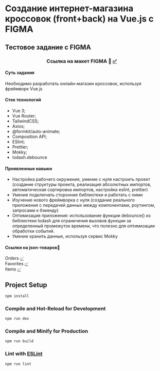 # <div>Создание интернет-магазина кроссовок (front+back) на Vue.js с FIGMA</div>

## Тестовое задание с FIGMA

### <div align="center">Ссылка на макет FIGMA 🎨 <a href="https://www.figma.com/file/fw0toTyXMwM1y4WIe0YFrJ/React-Sneakers">✅</a></div>

#### Суть задания

Необходимо разработать онлайн-магазин кроссовок, используя фреймворк Vue.js

#### Стек технологий

- Vue 3;
- Vue Router;
- TailwindCSS;
- Axios;
- @formkit/auto-animate;
- Composition API;
- ESlint;
- Prettier;
- Mokky;
- lodash.debounce

#### Проявленные навыки
- Настройка рабочего окружения, умение с нуля настроить проект (создание структуры проекта, реализация абсолютных импортов, автоматическая сортировка импортов, настройка eslint, prettier)
- Умение подключать сторонние библиотеки и работать с ними
- Изучение нового фреймворка с нуля (создание реального приложения с передачей данных между компонентами, роутингом, запросами к бэкенду)
- Оптимизация приложения: использование функции debounce() из библиотеки lodash для ограничения вызовов функции за определенный промежуток времени, что полезно для оптимизации обработки событий.
- Умение хранить данные, используя сервис Mokky

#### Ссылки на json-товаров👟

<div align="left">Orders <a href="https://9e0cda389b3bad78.mokky.dev/orders">✅</a></div>
<div align="left">Favorites <a href="https://9e0cda389b3bad78.mokky.dev/favorites">✅</a></div>
<div align="left">Items <a href="https://9e0cda389b3bad78.mokky.dev/items">✅</a></div>


## Project Setup

```sh
npm install
```

### Compile and Hot-Reload for Development

```sh
npm run dev
```

### Compile and Minify for Production

```sh
npm run build
```

### Lint with [ESLint](https://eslint.org/)

```sh
npm run lint
```
